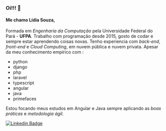 ### Oi!!! 👋
#### Me chamo Lídia Souza,
Formada em *Engenharia da Computação* pela Universidade Federal do Pará - **UFPA**. Trabalho com programação desde 2015, gosto de codar e sempre estar aprendendo coisas novas.
Tenho experiencia com *back-end*, *front-end* e *Cloud Computing*, em nuvem pública e nuvem privata.
Apesar da meu conhecimento empírico com :
- python
- django
- php
- laravel
- typescript
- angular
- java
- primefaces

 Estou focando meus estudos em Angular e Java sempre aplicando as *boas práticas* e *metodologia ágil*. 

<!--
**lidiambsouza/lidiambsouza** is a ✨ _special_ ✨ repository because its `README.md` (this file) appears on your GitHub profile.-->



[![Linkedin Badge](https://img.shields.io/badge/-LinkedIn-blue?style=flat-square&logo=Linkedin&logoColor=white&link=https://www.linkedin.com/in/lidiambsouza)](https://www.linkedin.com/in/lidiambsouza)
